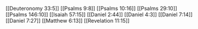 [[Deuteronomy 33:5]]
[[Psalms 9:8]]
[[Psalms 10:16]]
[[Psalms 29:10]]
[[Psalms 146:10]]
[[Isaiah 57:15]]
[[Daniel 2:44]]
[[Daniel 4:3]]
[[Daniel 7:14]]
[[Daniel 7:27]]
[[Matthew 6:13]]
[[Revelation 11:15]]
